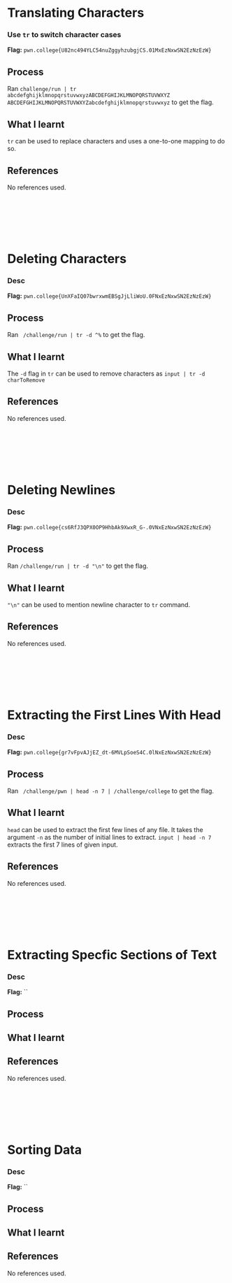 # Translating Characters

### Use `tr` to switch character cases

**Flag:** `pwn.college{U82nc494YLC54nuZggyhzubgjCS.01MxEzNxwSN2EzNzEzW}`

## Process
Ran `challenge/run | tr abcdefghijklmnopqrstuvwxyzABCDEFGHIJKLMNOPQRSTUVWXYZ ABCDEFGHIJKLMNOPQRSTUVWXYZabcdefghijklmnopqrstuvwxyz` to get the flag.

## What I learnt
`tr` can be used to replace characters and uses a one-to-one mapping to do so.

## References
No references used.



<br><br><br><br><br>



# Deleting Characters

### Desc

**Flag:** `pwn.college{UnXFaIQ07bwrxwmEBSgJjLliWoU.0FNxEzNxwSN2EzNzEzW}`

## Process
Ran ` /challenge/run | tr -d ^%` to get the flag.

## What I learnt
The `-d` flag in `tr` can be used to remove characters as `input | tr -d charToRemove`

## References
No references used.



<br><br><br><br><br>



# Deleting Newlines

### Desc

**Flag:** `pwn.college{cs6RfJ3QPX0OP9HhbAk9XwxR_G-.0VNxEzNxwSN2EzNzEzW}`

## Process
Ran `/challenge/run | tr -d "\n"` to get the flag.

## What I learnt
`"\n"` can be used to mention newline character to `tr` command.

## References
No references used.



<br><br><br><br><br>



# Extracting the First Lines With Head

### Desc

**Flag:** `pwn.college{gr7vFpvAJjEZ_dt-6MVLpSoeS4C.0lNxEzNxwSN2EzNzEzW}`

## Process
Ran ` /challenge/pwn | head -n 7 | /challenge/college` to get the flag.

## What I learnt
`head` can be used to extract the first few lines of any file. It takes the argument `-n` as the number of initial lines to extract. `input | head -n 7` extracts the first 7 lines of given input.

## References
No references used.



<br><br><br><br><br>



# Extracting Specfic Sections of Text

### Desc

**Flag:** ``

## Process


## What I learnt


## References
No references used.



<br><br><br><br><br>



# Sorting Data

### Desc

**Flag:** ``

## Process


## What I learnt


## References
No references used.
